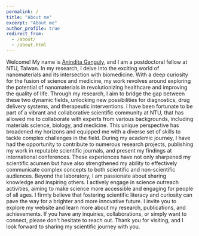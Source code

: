 ```yaml
---
permalink: /
title: "About me"
excerpt: "About me"
author_profile: true
redirect_from: 
  - /about/
  - /about.html
---
```


Welcome! My name is [Anindita Ganguly](https://aninditaganguly.org), and I am a postdoctoral fellow at NTU, Taiwan. In my research, I delve into the exciting world of nanomaterials and its intersection with biomedicine. 
With a deep curiosity for the fusion of science and medicine, my work revolves around exploring the potential of nanomaterials in revolutionizing healthcare and improving the quality of life. Through my research, I aim to bridge the gap between these two dynamic fields, unlocking new possibilities for diagnostics, drug delivery systems, and therapeutic interventions. I have been fortunate to be part of a vibrant and collaborative scientific community at NTU, that has allowed me to collaborate with experts from various backgrounds, including materials science, biology, and medicine. This unique perspective has broadened my horizons and equipped me with a diverse set of skills to tackle complex challenges in the field.
During my academic journey, I have had the opportunity to contribute to numerous research projects, publishing my work in reputable scientific journals, and present my findings at international conferences. These experiences have not only sharpened my scientific acumen but have also strengthened my ability to effectively communicate complex concepts to both scientific and non-scientific audiences.
Beyond the laboratory, I am passionate about sharing knowledge and inspiring others. I actively engage in science outreach activities, aiming to make science more accessible and engaging for people of all ages. I firmly believe that fostering scientific literacy and curiosity can pave the way for a brighter and more innovative future. I invite you to explore my website and learn more about my research, publications, and achievements. If you have any inquiries, collaborations, or simply want to connect, please don't hesitate to reach out. Thank you for visiting, and I look forward to sharing my scientific journey with you.